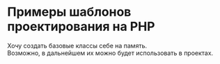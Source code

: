 <h1>Примеры шаблонов проектирования на PHP</h1>
<p>
    Хочу создать базовые классы себе на память.<br />
    Возможно, в дальнейшем их можно будет использовать в проектах.
</p>